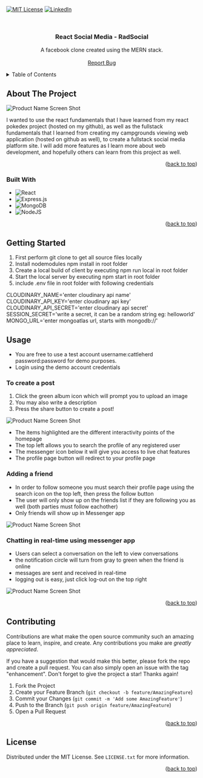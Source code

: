 <!-- PROJECT SHIELDS -->


[![MIT License][license-shield]][license-url]
[![LinkedIn][linkedin-shield]](https://www.linkedin.com/in/radwan-ahmed-2267b8224/)



<!-- PROJECT LOGO -->
<br />
<div align="center">

  <h3 align="center">React Social Media - RadSocial</h3>

  <p align="center">
    A facebook clone created using the MERN stack.
    <br />
    <br />
       <a href="https://github.com/cattleherd/react-social-media/issues">Report Bug</a>
    
  </p>
</div>



<!-- TABLE OF CONTENTS -->
<details>
  <summary>Table of Contents</summary>
  <ol>
    <li>
      <a href="#about-the-project">About The Project</a>
      <ul>
        <li><a href="#built-with">Built With</a></li>
      </ul>
    </li>
    <li>
      <a href="#getting-started">Getting Started</a>
    </li>
    <li><a href="#usage">Usage</a></li>
    <li><a href="#contributing">Contributing</a></li>
    <li><a href="#license">License</a></li>
  </ol>
</details>



<!-- ABOUT THE PROJECT -->
## About The Project

![Product Name Screen Shot][product-screenshot]

I wanted to use the react fundamentals that I have learned from my react pokedex project (hosted on my github), as well as the fullstack fundamentals that I learned from creating my campgrounds viewing web application (hosted on github as well), to create a fullstack social media platform site. I will add more features as I learn more about web development, and hopefully others can learn from this project as well.


<p align="right">(<a href="#readme-top">back to top</a>)</p>



### Built With

* ![React](https://img.shields.io/badge/react-%2320232a.svg?style=for-the-badge&logo=react&logoColor=%2361DAFB)
* ![Express.js](https://img.shields.io/badge/express.js-%23404d59.svg?style=for-the-badge&logo=express&logoColor=%2361DAFB)
* ![MongoDB](https://img.shields.io/badge/MongoDB-%234ea94b.svg?style=for-the-badge&logo=mongodb&logoColor=white)
* ![NodeJS](https://img.shields.io/badge/node.js-6DA55F?style=for-the-badge&logo=node.js&logoColor=white)


<p align="right">(<a href="#readme-top">back to top</a>)</p>



<!-- GETTING STARTED -->
## Getting Started

1. First perform git clone <githuburl> to get all source files locally
2. Install nodemodules npm install in root folder
3. Create a local build of client by executing npm run local in root folder
4. Start the local server by executing npm start in root folder
5. include .env file in root folder with following credentials

CLOUDINARY_NAME='enter cloudinary api name'</br>
CLOUDINARY_API_KEY='enter cloudinary api key'</br>
CLOUDINARY_API_SECRET='enter cloudinary api secret'</br>
SESSION_SECRET='write a secret, it can be a random string eg: helloworld'</br>
MONGO_URL='enter mongoatlas url, starts with mongodb://'</br>

<!-- USAGE EXAMPLES -->
## Usage

- You are free to use a test account username:cattleherd password:password for demo purposes.
- Login using the demo account credentials


### To create a post
1. Click the green album icon which will prompt you to upload an image
2. You may also write a description
3. Press the share button to create a post!

![Product Name Screen Shot][product-screenshot2]

- The items highlighted are the different interactivity points of the homepage
- The top left allows you to search the profile of any registered user
- The messenger icon below it will give you access to live chat features
- The profile page button will redirect to your profile page

### Adding a friend

- In order to follow someone you must search their profile page using the search icon on the top left, then press the follow button
- The user will only show up on the friends list if they are following you as well (both parties must follow eachother)
- Only friends will show up in Messenger app

![Product Name Screen Shot][product-screenshot3]

### Chatting in real-time using messenger app
- Users can select a conversation on the left to view conversations
- the notification circle will turn from gray to green when the friend is online
- messages are sent and received in real-time
- logging out is easy, just click log-out on the top right

![Product Name Screen Shot][product-screenshot4]




<p align="right">(<a href="#readme-top">back to top</a>)</p>




<!-- CONTRIBUTING -->
## Contributing

Contributions are what make the open source community such an amazing place to learn, inspire, and create. Any contributions you make are *greatly appreciated*.

If you have a suggestion that would make this better, please fork the repo and create a pull request. You can also simply open an issue with the tag "enhancement".
Don't forget to give the project a star! Thanks again!

1. Fork the Project
2. Create your Feature Branch (`git checkout -b feature/AmazingFeature`)
3. Commit your Changes (`git commit -m 'Add some AmazingFeature'`)
4. Push to the Branch (`git push origin feature/AmazingFeature`)
5. Open a Pull Request

<p align="right">(<a href="#readme-top">back to top</a>)</p>



<!-- LICENSE -->
## License

Distributed under the MIT License. See `LICENSE.txt` for more information.

<p align="right">(<a href="#readme-top">back to top</a>)</p>


<!-- MARKDOWN LINKS & IMAGES -->
<!-- https://www.markdownguide.org/basic-syntax/#reference-style-links -->
[contributors-shield]: https://img.shields.io/github/contributors/othneildrew/Best-README-Template.svg?style=for-the-badge
[contributors-url]: https://github.com/othneildrew/Best-README-Template/graphs/contributors
[forks-shield]: https://img.shields.io/github/forks/othneildrew/Best-README-Template.svg?style=for-the-badge
[forks-url]: https://github.com/othneildrew/Best-README-Template/network/members
[stars-shield]: https://img.shields.io/github/stars/othneildrew/Best-README-Template.svg?style=for-the-badge
[stars-url]: https://github.com/othneildrew/Best-README-Template/stargazers
[issues-shield]: https://img.shields.io/github/issues/othneildrew/Best-README-Template.svg?style=for-the-badge
[issues-url]: https://github.com/othneildrew/Best-README-Template/issues
[license-shield]: https://img.shields.io/github/license/othneildrew/Best-README-Template.svg?style=for-the-badge
[license-url]: https://github.com/othneildrew/Best-README-Template/blob/master/LICENSE.txt
[linkedin-shield]: https://img.shields.io/badge/-LinkedIn-black.svg?style=for-the-badge&logo=linkedin&colorB=555
[linkedin-url]: https://linkedin.com/in/othneildrew
[product-screenshot]: https://res.cloudinary.com/cattleherd/image/upload/v1662760777/react-social-media-github/pic_toaxqf.png
[product-screenshot2]: https://res.cloudinary.com/cattleherd/image/upload/v1662761225/react-social-media-github/pic_srf3ht.png
[product-screenshot3]: https://res.cloudinary.com/cattleherd/image/upload/v1662761648/react-social-media-github/pic_aykgrh.png
[product-screenshot4]: https://res.cloudinary.com/cattleherd/image/upload/v1662762041/react-social-media-github/pic_iqorld.png
[Express.js]: https://img.shields.io/badge/express.js-%23404d59.svg?style=for-the-badge&logo=express&logoColor=%2361DAFB
[NodeJS]: [https://nextjs.org/](https://img.shields.io/badge/node.js-6DA55F?style=for-the-badge&logo=node.js&logoColor=white)
[React.js]: https://img.shields.io/badge/React-20232A?style=for-the-badge&logo=react&logoColor=61DAFB
[React-url]: https://reactjs.org/
[MongoDB]: https://img.shields.io/badge/MongoDB-%234ea94b.svg?style=for-the-badge&logo=mongodb&logoColor=white
[Vue-url]: https://vuejs.org/
[Angular.io]: https://img.shields.io/badge/Angular-DD0031?style=for-the-badge&logo=angular&logoColor=white
[Angular-url]: https://angular.io/
[Svelte.dev]: https://img.shields.io/badge/Svelte-4A4A55?style=for-the-badge&logo=svelte&logoColor=FF3E00
[Svelte-url]: https://svelte.dev/
[Laravel.com]: https://img.shields.io/badge/Laravel-FF2D20?style=for-the-badge&logo=laravel&logoColor=white
[Laravel-url]: https://laravel.com
[Bootstrap.com]: https://img.shields.io/badge/Bootstrap-563D7C?style=for-the-badge&logo=bootstrap&logoColor=white
[Bootstrap-url]: https://getbootstrap.com
[JQuery.com]: https://img.shields.io/badge/jQuery-0769AD?style=for-the-badge&logo=jquery&logoColor=white
[JQuery-url]: https://jquery.com
